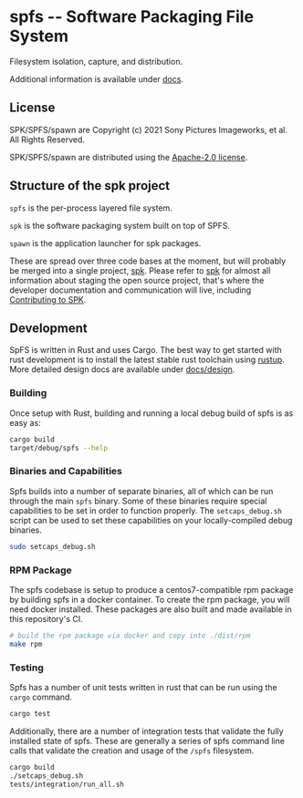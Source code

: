 <!-- Copyright (c) 2021 Sony Pictures Imageworks, et al. -->
<!-- SPDX-License-Identifier: Apache-2.0 -->
<!-- https://github.com/imageworks/spk -->

# spfs -- Software Packaging File System

Filesystem isolation, capture, and distribution.

Additional information is available under [docs](docs/).


## License

SPK/SPFS/spawn are Copyright (c) 2021 Sony Pictures Imageworks, et al.
All Rights Reserved.

SPK/SPFS/spawn are distributed using the [Apache-2.0 license](LICENSE.txt).


## Structure of the spk project

`spfs` is the per-process layered file system.

`spk` is the software packaging system built on top of SPFS.

`spawn` is the application launcher for spk packages.

These are spread over three code bases at the moment, but will probably
be merged into a single project, [spk](https://github.com/imageworks/spk).
Please refer to [spk](https://github.com/imageworks/spk) for almost all
information about staging the open source project, that's where the
developer documentation and communication will live, including
[Contributing to SPK](https://github.com/imageworks/spk/CONTRIBUTING.md).

## Development

SpFS is written in Rust and uses Cargo. The best way to get started with rust development is to install the latest stable rust toolchain using [rustup](https://rustup.sh). More detailed design docs are available under [docs/design](docs/design/).

### Building

Once setup with Rust, building and running a local debug build of spfs is as easy as:

```sh
cargo build
target/debug/spfs --help
```

### Binaries and Capabilities

Spfs builds into a number of separate binaries, all of which can be run through the main `spfs` binary. Some of these binaries require special capabilities to be set in order to function properly. The `setcaps_debug.sh` script can be used to set these capabilities on your locally-compiled debug binaries.

```sh
sudo setcaps_debug.sh
```

### RPM Package

The spfs codebase is setup to produce a centos7-compatible rpm package by building spfs in a docker container. To create the rpm package, you will need docker installed. These packages are also built and made available in this repository's CI.

```sh
# build the rpm package via docker and copy into ./dist/rpm
make rpm
```

### Testing

Spfs has a number of unit tests written in rust that can be run using the `cargo` command.

```sh
cargo test
```

Additionally, there are a number of integration tests that validate the fully installed state of spfs. These are generally a series of spfs command line calls that validate the creation and usage of the `/spfs` filesystem.

```sh
cargo build
./setcaps_debug.sh
tests/integration/run_all.sh
```

